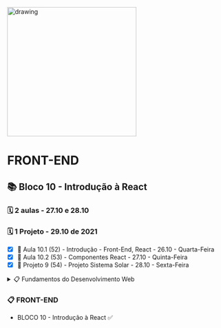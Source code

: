 <img src="https://user-images.githubusercontent.com/87394535/129942939-007fc304-2ac0-431d-b018-685951e5750f.png" alt="drawing" width="300"/>

# FRONT-END

## 📚 Bloco 10 - Introdução à React

### 🗓️ 2 aulas - 27.10 e 28.10

### 🗓️ 1 Projeto - 29.10 de 2021

- [x] 📖 Aula 10.1 (52) - Introdução - Front-End, React - 26.10 - Quarta-Feira
- [x] 📖 Aula 10.2 (53) - Componentes React - 27.10 - Quinta-Feira
- [x] 📖 Projeto 9 (54) - Projeto Sistema Solar - 28.10 - Sexta-Feira

<details>
<summary> 📋 Fundamentos do Desenvolvimento Web </summary>

- BLOCO 1 - UNIX & BASH ✅
- BLOCO 2 - Git, GitHub e Internet ✅
- BLOCO 3 - Introdução à HTML e CSS ✅
- BLOCO 4 - Introdução à JavaScript e Lógica de Programação ✅
- BLOCO 5 - JavaScript: DOM, eventos e WebStorage ✅
- BLOCO 6 - HTML e CSS: Forms, Flexbox e Responsivo ✅
- BLOCO 7 - Introdução à JS ES6 e Testes Unitários ✅
- BLOCO 8 - Higher Order Functions do JavaScript ES6 ✅
- BLOCO 9 - JavaScript e Testes Assíncronos ✅

</details>

### 📋 FRONT-END

- BLOCO 10 - Introdução à React ✅
